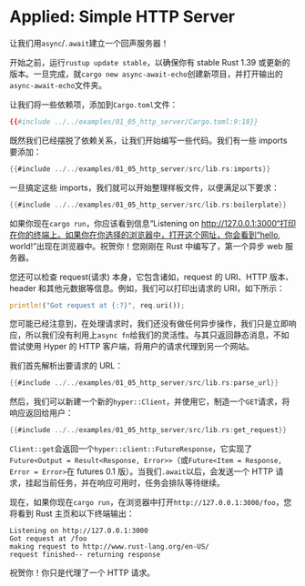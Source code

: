 # Applied: Simple HTTP Server

让我们用`async`/`.await`建立一个回声服务器！

开始之前，运行`rustup update stable`，以确保你有 stable Rust 1.39 或更新的版本。一旦完成，就`cargo new async-await-echo`创建新项目，并打开输出的`async-await-echo`文件夹。

让我们将一些依赖项，添加到`Cargo.toml`文件：

```toml
{{#include ../../examples/01_05_http_server/Cargo.toml:9:18}}
```

既然我们已经摆脱了依赖关系，让我们开始编写一些代码。我们有一些 imports 要添加：

```rust
{{#include ../../examples/01_05_http_server/src/lib.rs:imports}}
```

一旦搞定这些 imports，我们就可以开始整理样板文件，以便满足以下要求：

```rust
{{#include ../../examples/01_05_http_server/src/lib.rs:boilerplate}}
```

如果你现在`cargo run`，你应该看到信息“Listening on http://127.0.0.1:3000“打印在你的终端上。如果你在你选择的浏览器中，打开这个网址，你会看到“hello, world!”出现在浏览器中。祝贺你！您刚刚在 Rust 中编写了，第一个异步 web 服务器。

您还可以检查 request(请求) 本身，它包含诸如，request 的 URI、HTTP 版本、header 和其他元数据等信息。例如，我们可以打印出请求的 URI，如下所示：

```rust
println!("Got request at {:?}", req.uri());
```

您可能已经注意到，在处理请求时，我们还没有做任何异步操作，我们只是立即响应，所以我们没有利用上`async fn`给我们的灵活性。与其只返回静态消息，不如尝试使用 Hyper 的 HTTP 客户端，将用户的请求代理到另一个网站。

我们首先解析出要请求的 URL：

```rust
{{#include ../../examples/01_05_http_server/src/lib.rs:parse_url}}
```

然后，我们可以新建一个新的`hyper::Client`，并使用它，制造一个`GET`请求，将响应返回给用户：

```rust
{{#include ../../examples/01_05_http_server/src/lib.rs:get_request}}
```

`Client::get`会返回一个`hyper::client::FutureResponse`，它实现了`Future<Output = Result<Response, Error>>`（或`Future<Item = Response, Error = Error>`在 futures 0.1 版）。当我们`.await`以后，会发送一个 HTTP 请求，挂起当前任务，并在响应可用时，任务会排队等待继续。

现在，如果你现在`cargo run`，在浏览器中打开`http://127.0.0.1:3000/foo`，您将看到 Rust 主页和以下终端输出：

```
Listening on http://127.0.0.1:3000
Got request at /foo
making request to http://www.rust-lang.org/en-US/
request finished-- returning response
```

祝贺你！你只是代理了一个 HTTP 请求。
